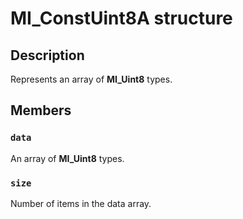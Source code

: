 # MI_ConstUint8A structure

## Description

Represents an array of **MI_Uint8** types.

## Members

### `data`

An array of **MI_Uint8** types.

### `size`

Number of items in the data array.